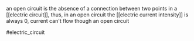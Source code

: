 an open circuit is the absence of a connection between two points in a [[electric circuit]], thus, in an open circuit the [[electric current intensity]] is always $0$, current can't flow though an open circuit

#electric_circuit